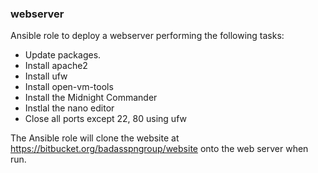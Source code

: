 ### webserver

Ansible role to deploy a webserver performing the following tasks:

 * Update packages.
 * Install apache2
 * Install ufw
 * Install open-vm-tools
 * Install the Midnight Commander
 * Instlal the nano editor
 * Close all ports except 22, 80 using ufw

The Ansible role will clone the website at https://bitbucket.org/badasspngroup/website
onto the web server when run.
